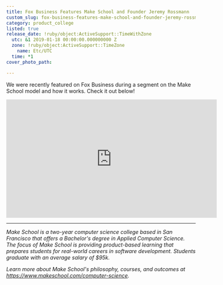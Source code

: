 ```yaml
---
title: Fox Business Features Make School and Founder Jeremy Rossmann
custom_slug: fox-business-features-make-school-and-founder-jeremy-rossmann
category: product_college
listed: true
release_date: !ruby/object:ActiveSupport::TimeWithZone
  utc: &1 2019-01-18 00:00:00.000000000 Z
  zone: !ruby/object:ActiveSupport::TimeZone
    name: Etc/UTC
  time: *1
cover_photo_path: 

---
```

We were recently featured on Fox Business during a segment on the Make School model and how it works. Check it out below!


<iframe width="560" height="315" src="https://www.youtube.com/embed/3JEZf9jstqg" frameborder="0" allow="accelerometer; autoplay; encrypted-media; gyroscope; picture-in-picture" allowfullscreen></iframe>

---

_Make School is a two-year computer science college based in San Francisco that offers a Bachelor's degree in Applied Computer Science. The focus of Make School is providing product-based learning that prepares students for real-world careers in software development. Students graduate with an average salary of $95k._

_Learn more about Make School's philosophy, courses, and outcomes at https://www.makeschool.com/computer-science._